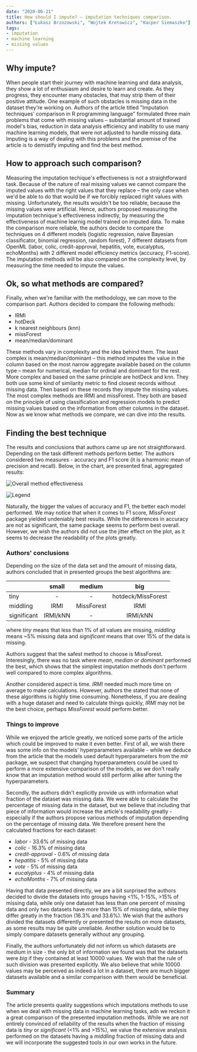 ```yaml
---
date: "2020-06-21"
title: How should I impute? – imputation techniques comparison.
authors: ["Łukasz Brzozowski", "Wojtek Kretowicz", "Kacper Siemaszko"]
tags:
- imputation
- machine learning
- missing values
---
```


## Why impute?

When people start their journey with machine learning and data analysis, they show a lot of enthusiasm and desire to learn and create. As they progress, they encounter many obstacles, that may strip them of their positive attitude. One example of such obstacles is missing data in the dataset they're working on. Authors of the article titled "Imputation techniques' comparison in R programming language" formulated three main problems that come with missing values – substantial amount of trained model's  bias, reduction in data analysis efficiency and inability to use many machine learning models, that were not adjusted to handle missing data. Imputing is a way of dealing with this problems and the premise of the article is to demistify imputing and find the best method.

## How to approach such comparison?

Measuring the imputation techique's effectiveness is not a straightforward task. Because of the nature of real missing values we cannot compare the imputed values with the right values that they replace – the only case when we'd be able to do that would be if we forcibly replaced right values with missing. Unfortunately, the results wouldn't be too reliable, because the missing values were artificial. Hence, authors proposed measuring the imputation technique's effectiveness indirectly, by measuring the effectiveness of machine learnig model trained on imputed data. To make the comparison more reliable, the authors decide to compare the techniques on 4 different models (logistic regression, naive Bayesian classificator, binomial regression, random forest), 7 different datasets from OpenML (labor, colic, credit-approval, hepatitis, vote, eucalyptus, echoMonths) with 2 different model efficiency metrics (accuracy, F1-score). The imputation methods will be also compared on the complexity level, by measuring the time needed to impute the values.

## Ok, so what methods are compared?

Finally, when we're familiar with the methodology, we can move to the comparison part. Authors decided to compare the following methods:
* IRMI
* hotDeck
* k nearest neighbours (knn)
* missForest
* mean/median/dominant

These methods vary in complexity and the idea behind them. The least complex is mean/median/dominant – this method imputes the value in the column based on the most narrow aggregate available based on the column type – mean for numerical, median for ordinal and dominant for the rest. More complex and based on the same principle are hotDeck and knn. They both use some kind of similarity metric to find closest records without missing data. Then based on these records they impute the missing values. The most complex methods are IRMI and missForest. They both are based on the principle of using classification and regression models to predict missing values based on the information from other columns in the dataset. Now as we know what methods we compare, we can dive into the results.

## Finding the best technique

The results and conclusions that authors came up are not straightforward. Depending on the task different methods perform better. The authors considered two measures -  accuracy and F1 score (it is a harmonic mean of precision and recall). Below, in the chart, are presented final, aggregated results:

![Overall method effectiveness](overall.png)

![Legend](Legenda.png)

Naturally, the bigger the values of accuracy and F1, the better each model performed. We may notice that when it comes to F1 score, *MissForest* package yielded undeniably best results. While the differences in accuracy are not as significant, the same package seems to perform best overall. However, we wish the authors did not use the jitter effect on the plot, as it seems to decrease the readability of the plots greatly.

### Authors' conclusions

Depending on the size of the data set and the amount of missing data, authors concluded that in presented groups the best algorithms are:

|             |   small  |   medium   |         big        |
|-------------|:--------:|:----------:|:------------------:|
| tiny        | -        | -          | hotdeck/MissForest |
| middling    | IRMI     | MissForest | IRMI               |
| significant | IRMI/kNN | -          | IRMI/kNN           |

where *tiny* means that less than 1% of all values are missing, *middling* means ~5% missing data and *significant* means that over 15% of the data is missing.

Authors suggest that the safest method to choose is MissForest. Interesingly, there was no task where *mean*, *median* or *dominant* performed the best, which shows that the simplest imputation methods don't perform well compared to more complex algorithms.

Another considered aspect is time. *IRMI* needed much more time on average to make calculations. However, authors the stated that none of these algorithms is highly time consuming. Nonetheless, if you are dealing with a huge dataset and need to calculate things quickly, *IRMI* may not be the best choice, perhaps *MissForest* would perform better.

### Things to improve

While we enjoyed the article greatly, we noticed some parts of the article which could be improved to make it even better. 
First of all, we wish there was some info on the models' hyperparameters available - while we deduce from the article that the models used default hyperparameters from the *mlr* package, we suspect that changing hyperparameters could be used to perform a more extensive comparison of the models, as we don't really know that an imputation method would still perform alike after tuning the hyperparameters.

Secondly, the authors didn't explicitly provide us with information what fraction of the dataset was missing data. We were able to calculate the percentage of missing data in the dataset, but we believe that including that piece of information would increase the article's readability greatly - especially if the authors propose various methods of imputation depending on the percentage of missing data. We therefore present here the calculated fractions for each dataset:

  * *labor* - 33.6% of missing data
  * *colic* - 16.3% of missing data
  * *credit-approval* - 0.6% of missing data
  * *hepatitis* - 5% of missing data
  * *vote* - 5% of missing data
  * *eucalyptus* - 4% of missing data
  * *echoMonths* - 7% of missing data
  
Having that data presented directly, we are a bit surprised the authors decided to divide the datasets into groups having <1%, 1-15%, >15% of missing data, while only one dataset has less than one percent of missing data and only two datasets have more than 15% of missing data, while they differ greatly in the fraction (16.3% and 33.6%). We wish that the authors divided the datasets differently or presented the results on more datasets, as some results may be quite unreliable. Another solution would be to simply compare datasets generally without any grouping.

Finally, the authors unfortunately did not inform us which datasets are *medium* in size - the only bit of information we found was that the datasets were *big* if they contained at least 10000 values. We wish that the rule of such division was presented explicitly. We also believe that while 10000 values may be perceived as indeed a lot in a dataset, there are much bigger datasets available and a similar comparison with them would be beneficial.

### Summary

The article presents quality suggestions which imputations methods to use when we deal with missing data in machine learning tasks, adn we reckon it a great comparison of the presented imputation methods. While we are not entirely convinced of reliability of the results when the fraction of missing data is *tiny* or *significant* (<1% and >15%), we value the extensive analysis performed on the datasets having a *middling* fraction of missing data and we will incorporate the suggested tools in our own works in the future.
